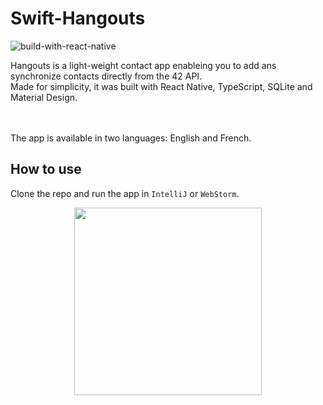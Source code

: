 # Swift-Hangouts

![build-with-react-native](https://user-images.githubusercontent.com/105823790/208763983-265fd903-34e3-4505-aa70-b0210a98fac1.svg)

Hangouts is a light-weight contact app enableing you to add ans synchronize contacts directly from the 42 API.<br>
Made for simplicity, it was built with React Native, TypeScript, SQLite and Material Design.<br><br><br>

The app is available in two languages: English and French.

## How to use
Clone the repo and run the app in ```IntelliJ``` or ```WebStorm```.

<p align="center">
<img src="https://user-images.githubusercontent.com/105823790/208769423-98eb1b29-8d3e-4519-b1fd-5072a9a722c7.svg" width="300">
</p>

